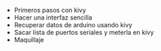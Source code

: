 - Primeros pasos con kivy
- Hacer una interfaz sencilla
- Recuperar datos de arduino usando kivy
- Sacar lista de puertos seriales y meterla en kivy
- Maquillaje
